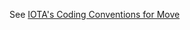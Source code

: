 See [IOTA's Coding Conventions for Move](https://docs.iota.io/concepts/iota-move-concepts/conventions)
